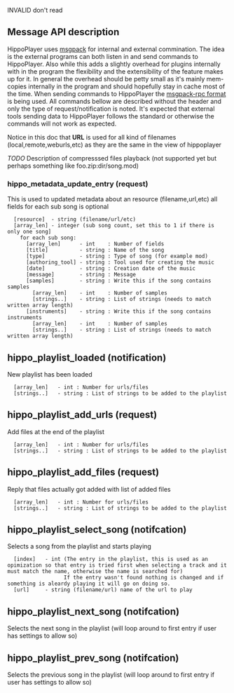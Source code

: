 INVALID don't read

## Message API description

HippoPlayer uses [msgpack](https://msgpack.org) for internal and external commination. The idea is the external programs can both listen in and send commands to HippoPlayer. Also while this adds a slightly overhead for plugins internally with in the program the flexibility and the extensibility of the feature makes up for it. In general the overhead should be petty small as it's mainly mem-copies internally in the program and should hopefully stay in cache most of the time.
When sending commands to HippoPlayer the [msgpack-rpc format](https://github.com/msgpack-rpc/msgpack-rpc/blob/master/spec.md) is being used. All commands bellow are described without the header and only the type of request/notification is noted. It's expected that external tools sending data to HippoPlayer follows the standard or otherwise the commands will not work as expected.

Notice in this doc that **URL** is used for all kind of filenames (local,remote,weburls,etc) as they are the same in the view of hippoplayer

*TODO* Description of compresssed files playback (not supported yet but perhaps something like foo.zip:dir/song.mod)

### hippo_metadata_update_entry (request)

This is used to updated metadata about an resource (filename,url,etc) all fields for each sub song is optional

```
  [resource]  - string (filename/url/etc)
  [array_len] - integer (sub song count, set this to 1 if there is only one song]
    for each sub song:
      [array_len]      - int    : Number of fields
      [title]          - string : Name of the song
      [type]           - string : Type of song (for example mod)
      [authoring_tool] - string : Tool used for creating the music
      [date]           - string : Creation date of the music
      [message]        - string : Message
      [samples]        - string : Write this if the song contains samples
        [array_len]    - int    : Number of samples
        [strings..]    - string : List of strings (needs to match written array length)
      [instruments]    - string : Write this if the song contains instruments
        [array_len]    - int    : Number of samples
        [strings..]    - string : List of strings (needs to match written array length)
```

## hippo_playlist_loaded (notification)

New playlist has been loaded

```
  [array_len]   - int : Number for urls/files
  [strings..]   - string : List of strings to be added to the playlist
```

## hippo_playlist_add_urls (request)

Add files at the end of the playlist

```
  [array_len]   - int : Number for urls/files
  [strings..]   - string : List of strings to be added to the playlist
```

## hippo_playlist_add_files (request)

Reply that files actually got added with list of added files

```
  [array_len]   - int : Number for urls/files
  [strings..]   - string : List of strings to be added to the playlist
```

## hippo_playlist_select_song (notifcation)

Selects a song from the playlist and starts playing

```
  [index]   - int (The entry in the playlist, this is used as an opimization so that entry is tried first when selecting a track and it must match the name, otherwise the name is searched for)
                  If the entry wasn't found nothing is changed and if something is aleardy playing it will go on doing so.
  [url]     - string (filename/url) name of the url to play
```

## hippo_playlist_next_song (notifcation)

Selects the next song in the playlist (will loop around to first entry if user has settings to allow so)

## hippo_playlist_prev_song (notifcation)

Selects the previous song in the playlist (will loop around to first entry if user has settings to allow so)


